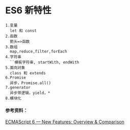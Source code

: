 # ES6 新特性

```
1.变量
  let 和 const
2.函数
  箭头=>函数
3.数组
  map,reduce,filter,forEach
4.字符串
  ``模板字符串, startWith, endWith
5.面向对象
  class 和 extends
6.Promise
  异步，Promise.all()
7.generator
  异步带逻辑，yield，*
8.模块化
```


#### 参考资料：
[ECMAScript 6 — New Features: Overview & Comparison](http://es6-features.org/)
